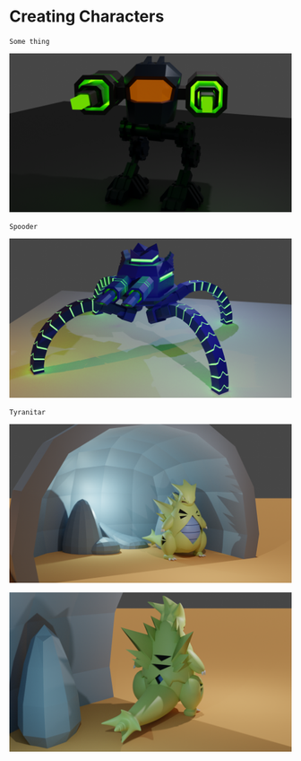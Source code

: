 # Creating Characters

    Some thing

![](./mech.png)

    Spooder

![](./spooderturret.png)

    Tyranitar
    
![](./TTFront.png)

![](./TTBack.png)